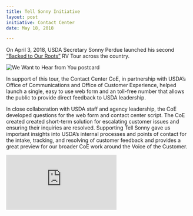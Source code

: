 ```yaml
---
title: Tell Sonny Initiative
layout: post
initiative: Contact Center
date: May 18, 2018

---
```


On April 3, 2018, USDA Secretary Sonny Perdue launched his second <a href="https://www.youtube.com/watch?v=JcwG4iwN6Fk">“Backed to Our Roots”</a> RV Tour across the country.

<div class="inline-media"><img src="{{site.baseurl}}/images/contact-center/sonny-postcard.png" alt="We Want to Hear from You postcard" class="img-responsive"></div> 

In support of this tour, the Contact Center CoE, in partnership with USDA’s Office of Communications and Office of Customer Experience, helped launch a single, easy to use web form and an toll-free number that allows the public to provide direct feedback to USDA leadership.

In close collaboration with USDA staff and agency leadership, the CoE developed questions for the web form and contact center script. The CoE created created short-term solution for escalating customer issues and ensuring their inquiries are resolved.  Supporting Tell Sonny gave us important insights into USDA’s internal processes and points of contact for the intake, tracking, and resolving of customer feedback and provides a great preview for our broader CoE work around the Voice of the Customer.

<div class="embed-responsive embed-responsive-16by9"><iframe src="https://www.youtube.com/embed/JcwG4iwN6Fk" frameborder="0" allow="autoplay; encrypted-media" allowfullscreen="" class="embed-responsive-item"></iframe></div>
